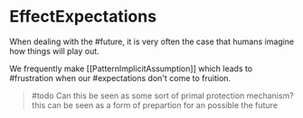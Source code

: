# EffectExpectations

When dealing with the #future, it is very often the case that humans imagine how things will play out.

We frequently make [[PatternImplicitAssumption]] which leads to #frustration when our #expectations don't come to fruition.

>#todo Can this be seen as some sort of primal protection mechanism? this can be seen as a form of prepartion for an possible the future
